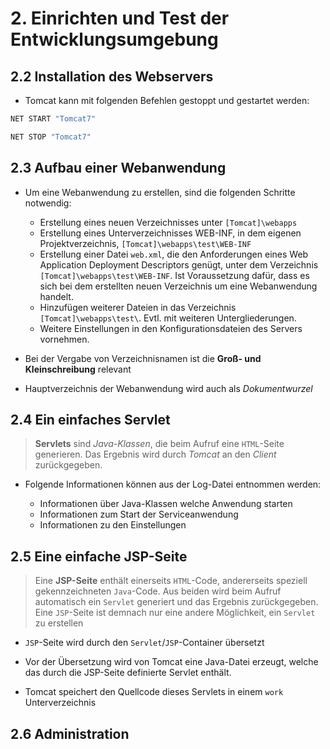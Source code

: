 # 2. Einrichten und Test der Entwicklungsumgebung

## 2.2 Installation des Webservers

- Tomcat kann mit folgenden Befehlen gestoppt und gestartet werden:

```bash
NET START "Tomcat7"

NET STOP "Tomcat7"
```

## 2.3 Aufbau einer Webanwendung

- Um eine Webanwendung zu erstellen, sind die folgenden Schritte notwendig:

  - Erstellung eines neuen Verzeichnisses unter `[Tomcat]\webapps`
  - Erstellung eines Unterverzeichnisses WEB-INF, in dem eigenen Projektverzeichnis, `[Tomcat]\webapps\test\WEB-INF`
  - Erstellung einer Datei `web.xml`, die den Anforderungen eines Web Application Deployment Descriptors genügt, unter dem Verzeichnis `[Tomcat]\webapps\test\WEB-INF`. Ist Voraussetzung dafür, dass es sich bei dem erstellten neuen Verzeichnis um eine Webanwendung handelt.
  - Hinzufügen weiterer Dateien in das Verzeichnis `[Tomcat]\webapps\test\`. Evtl. mit weiteren Untergliederungen.
  - Weitere Einstellungen in den Konfigurationsdateien des Servers vornehmen.

- Bei der Vergabe von Verzeichnisnamen ist die **Groß- und Kleinschreibung** relevant
- Hauptverzeichnis der Webanwendung wird auch als *Dokumentwurzel*

## 2.4 Ein einfaches Servlet

> **Servlets** sind *Java-Klassen*, die beim Aufruf eine `HTML`-Seite generieren. Das Ergebnis wird durch *Tomcat* an den *Client* zurückgegeben.

- Folgende Informationen können aus der Log-Datei entnommen werden:

  - Informationen über Java-Klassen welche Anwendung starten
  - Informationen zum Start der Serviceanwendung
  - Informationen zu den Einstellungen


## 2.5 Eine einfache JSP-Seite

> Eine **JSP-Seite** enthält einerseits `HTML`-Code, andererseits speziell gekennzeichneten `Java`-Code. Aus beiden wird beim Aufruf automatisch ein `Servlet` generiert und das Ergebnis zurückgegeben. Eine `JSP`-Seite ist demnach nur eine andere Möglichkeit, ein `Servlet` zu erstellen

- `JSP`-Seite wird durch den `Servlet`/`JSP`-Container übersetzt

- Vor der Übersetzung wird von Tomcat eine Java-Datei erzeugt, welche das durch die JSP-Seite definierte Servlet enthält.
- Tomcat speichert den Quellcode dieses Servlets in einem `work` Unterverzeichnis

## 2.6 Administration






 